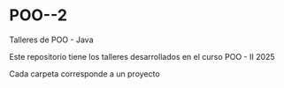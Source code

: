 # POO--2
Talleres de POO - Java

Este repositorio tiene los talleres desarrollados en el curso POO - II 2025

Cada carpeta corresponde a un proyecto
